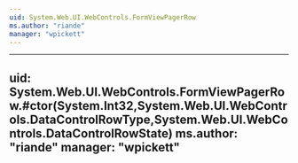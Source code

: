 ```yaml
---
uid: System.Web.UI.WebControls.FormViewPagerRow
ms.author: "riande"
manager: "wpickett"
---
```


---
uid: System.Web.UI.WebControls.FormViewPagerRow.#ctor(System.Int32,System.Web.UI.WebControls.DataControlRowType,System.Web.UI.WebControls.DataControlRowState)
ms.author: "riande"
manager: "wpickett"
---
